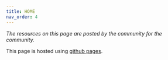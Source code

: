 ```yaml
---
title: HOME
nav_order: 4
---
```


*The resources on this page are posted by the community for the community.*

This page is hosted using [github pages](https://pages.github.com/). 
